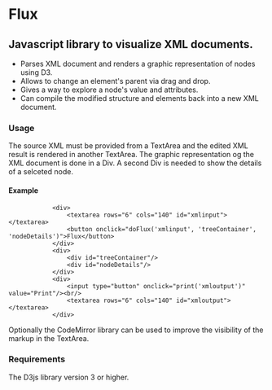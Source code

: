 # Flux #

## Javascript library to visualize XML documents.
- Parses XML document and renders a graphic representation of nodes using D3.
- Allows to change an element's parent via drag and drop.
- Gives a way to explore a node's value and attributes.
- Can compile the modified structure and elements back into a new XML document.

### Usage
The source XML must be provided from a TextArea and the edited XML result is rendered in another TextArea.
The graphic representation og the XML document is done in a Div. A second Div is needed to show the details of a selceted node.

#### Example
```
			<div>
	  			<textarea rows="6" cols="140" id="xmlinput"></textarea> 
	  			<button onclick="doFlux('xmlinput', 'treeContainer', 'nodeDetails')">Flux</button>
		  	</div>
			<div>
		  		<div id="treeContainer"/>
				<div id="nodeDetails"/>
			</div>
		  	<div>
		  		<input type="button" onclick="print('xmloutput')" value="Print"/><br/>
		  		<textarea rows="6" cols="140" id="xmloutput"></textarea> 
		  	</div>
```
Optionally the CodeMirror library can be used to improve the visibility of the markup in the TextArea.
### Requirements
The D3js library version 3 or higher.
